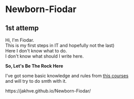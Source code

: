 # Newborn-Fiodar
<h2>1st attemp</h2>
<p>Hi, I'm Fiodar.<br>
This is my first steps in IT and hopefully not the last)<br>
Here I don't know what to do.<br>
I don't know what should I write here.</p>
<p><strong>So, Let's Be The Rock Here</strong></p>
<p>I've got some basic knowledge and rules from <a href="https://code-basics.com/">this courses<a><br>
and will try to do smth with it.</p>
https://jakhve.github.io/Newborn-Fiodar/
